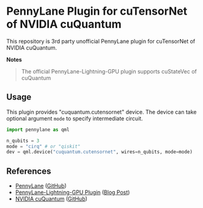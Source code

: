 # PennyLane Plugin for cuTensorNet of NVIDIA cuQuantum

This repository is 3rd party unofficial PennyLane plugin for
cuTensorNet of NVIDIA cuQuantum.

**Notes**
> The official PennyLane-Lightning-GPU plugin supports cuStateVec of cuQuantum

## Usage

This plugin provides "cuquantum.cutensornet" device.
The device can take optional argument `mode` to specify intermediate circuit.

```python
import pennylane as qml

n_qubits = 3
mode = "cirq" # or "qiskit"
dev = qml.device("cuquantum.cutensornet", wires=n_qubits, mode=mode)
```


## References
- [PennyLane](https://pennylane.ai/) ([GitHub](https://github.com/PennyLaneAI/pennylane))
- [PennyLane-Lightning-GPU Plugin](https://github.com/PennyLaneAI/pennylane-lightning-gpu) ([Blog Post](https://pennylane.ai/blog/2022/07/lightning-fast-simulations-with-pennylane-and-the-nvidia-cuquantum-sdk/))
- [NVIDIA cuQuantum](https://developer.nvidia.com/cuquantum-sdk) ([GitHub](https://github.com/NVIDIA/cuQuantum))
